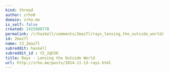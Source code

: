 ```yaml
---
kind: thread
author: zrho0
domain: zrho.me
is_self: false
created: 1415988778
permalink: /r/haskell/comments/2maz7l/rays_lensing_the_outside_world/
id: 2maz7l
name: t3_2maz7l
subreddit: haskell
subreddit_id : t5_2qh36
title: Rays - Lensing the Outside World
url: http://zrho.me/posts/2014-11-13-rays.html
---
```



